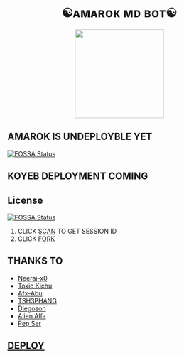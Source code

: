<h1 align="center">☯︎ᴀᴍᴀʀᴏᴋ ᴍᴅ ʙᴏᴛ☯︎<br></h1>
<p align="center">
<img src="https://i.imgur.com/vwNY4lg.jpeg" width="200" height="200"></p>

## AMAROK IS UNDEPLOYBLE YET 
[![FOSSA Status](https://app.fossa.com/api/projects/git%2Bgithub.com%2FDiegoson%2FAMAROK-MD.svg?type=shield)](https://app.fossa.com/projects/git%2Bgithub.com%2FDiegoson%2FAMAROK-MD?ref=badge_shield)


## KOYEB DEPLOYMENT COMING 


## License
[![FOSSA Status](https://app.fossa.com/api/projects/git%2Bgithub.com%2FDiegoson%2FAMAROK-MD.svg?type=large)](https://app.fossa.com/projects/git%2Bgithub.com%2FDiegoson%2FAMAROK-MD?ref=badge_large)

1. CLICK [SCAN](https://amarok-koyeb.vercel.app/) TO GET SESSION ID
2. CLICK [FORK](https://github.com/Diegoson/AMAROK-MD/fork)

## THANKS TO 
- [Neeraj-x0](https://github.com/Neeraj-x0)
- [Toxic Kichu](https://github.com/TOXIC-KICHUX)
- [Afx-Abu](https://github.com/Afx-Abu)
- [TSH3PHANG](https://github.com/TSH3PHANG)
- [Diegoson](https://github.com/Diegoson)
- [Alien Alfa](https://github.com/Alien-Alfa)
- [Pep Ser](https://github.com/pepesir)
## [DEPLOY](https://heroku.com/deploy?template=https://github.com/Diegoson/AMAROK-MD) 

